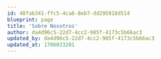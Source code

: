 ```yaml
---
id: 48fab341-ffc5-4ca6-8eb7-dd295918d514
blueprint: page
title: 'Sobre Nosotros'
author: da4d96c5-22d7-4cc2-985f-4173c5b66ac3
updated_by: da4d96c5-22d7-4cc2-985f-4173c5b66ac3
updated_at: 1706023201
---
```

